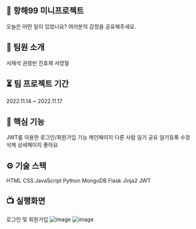 ## 🚢 항해99 미니프로젝트 &nbsp; 
오늘은 어떤 일이 있었나요?  여러분의 감정을 공유해주세요.

## 👤 팀원 소개
서재석
권령빈
진효제
서영철

## ⏳ 팀 프로젝트 기간
2022.11.14 ~ 2022.11.17

## 🔑 핵심 기능
JWT를 이용한 로그인/회원가입 기능
메인페이지 다른 사람 일기 공유
일기등록 수정 삭제
상세페이지 좋아요


## ⚙️ 기술 스택
HTML
CSS
JavaScript
Python
MongoDB
Flask
Jinja2
JWT

## 📺 실행화면
로그인 및 회원가입
![image](https://user-images.githubusercontent.com/84319636/202389951-e3080692-1217-4cc0-996d-decd7b854284.png)
![image](https://user-images.githubusercontent.com/84319636/202389979-433c5bae-af72-47ab-8ba6-98dd6af0507d.png)


